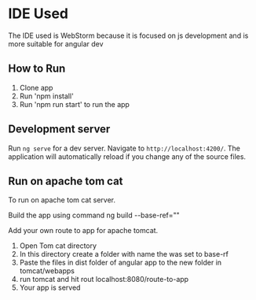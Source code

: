 # IDE Used

The IDE used is WebStorm because it is focused on js development and is more suitable for angular dev

## How to Run

1) Clone app
2) Run 'npm install'
3) Run 'npm run start' to run the app

## Development server

Run `ng serve` for a dev server. Navigate to `http://localhost:4200/`. The application will automatically reload if you change any of the source files.

## Run on apache tom cat

To run on apache tom cat server. 

Build the app using command ng build --base-ref="<route-to-app>"

Add your own route to app for apache tomcat.

1) Open Tom cat directory
2) In this directory create a folder with name the was set to base-rf
3) Paste the files in dist folder of angular app to the new folder in tomcat/webapps
4) run tomcat and hit rout localhost:8080/route-to-app
5) Your app is served
